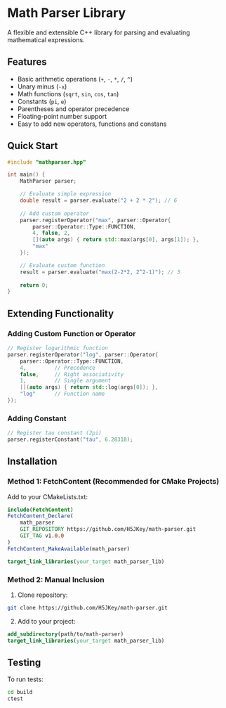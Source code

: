 # Math Parser Library

A flexible and extensible C++ library for parsing and evaluating mathematical expressions.

## Features

- Basic arithmetic operations (`+`, `-`, `*`, `/`, `^`)
- Unary minus (`-x`)
- Math functions (`sqrt`, `sin`, `cos`, `tan`)
- Constants (`pi`, `e`)
- Parentheses and operator precedence
- Floating-point number support
- Easy to add new operators, functions and constans

## Quick Start

```cpp
#include "mathparser.hpp"

int main() {
    MathParser parser;

    // Evaluate simple expression
    double result = parser.evaluate("2 + 2 * 2"); // 6
    
    // Add custom operator
    parser.registerOperator("max", parser::Operator{
        parser::Operator::Type::FUNCTION, 
        4, false, 2,
        [](auto args) { return std::max(args[0], args[1]); },
        "max"
    });

    // Evaluate custom function
    result = parser.evaluate("max(2-2*2, 2^2-1)"); // 3
    
    return 0;
}
```

## Extending Functionality

### Adding Custom Function or Operator
```cpp
// Register logarithmic function
parser.registerOperator("log", parser::Operator{
    parser::Operator::Type::FUNCTION,
    4,         // Precedence
    false,     // Right associativity
    1,         // Single argument
    [](auto args) { return std::log(args[0]); },
    "log"      // Function name
});
```

### Adding Constant
```cpp
// Register tau constant (2pi)
parser.registerConstant("tau", 6.28318);
```

## Installation

### Method 1: FetchContent (Recommended for CMake Projects)

Add to your CMakeLists.txt:
```cmake
include(FetchContent)
FetchContent_Declare(
    math_parser
    GIT_REPOSITORY https://github.com/H5JKey/math-parser.git
    GIT_TAG v1.0.0
)
FetchContent_MakeAvailable(math_parser)

target_link_libraries(your_target math_parser_lib)
```

### Method 2: Manual Inclusion

1. Clone repository:
```bash
git clone https://github.com/H5JKey/math-parser.git
```

2. Add to your project:
```cmake
add_subdirectory(path/to/math-parser)
target_link_libraries(your_target math_parser_lib)
```


## Testing

To run tests:
```bash
cd build
ctest
```
